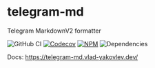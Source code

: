 # telegram-md

Telegram MarkdownV2 formatter

![GitHub CI](https://img.shields.io/github/workflow/status/vlad-yakovlev/telegram-md/CI/main?label=github-ci)
[![Codecov](https://img.shields.io/codecov/c/github/vlad-yakovlev/telegram-md/main)](https://codecov.io/gh/vlad-yakovlev/telegram-md)
[![NPM](https://img.shields.io/npm/v/telegram-md)](https://www.npmjs.org/package/telegram-md)
![Dependencies](https://img.shields.io/librariesio/release/npm/telegram-md)

Docs: https://telegram-md.vlad-yakovlev.dev/
